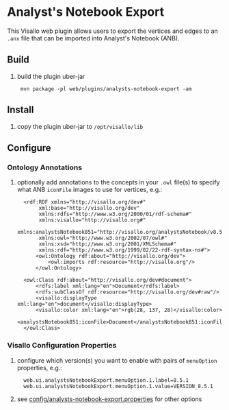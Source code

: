 
# Analyst's Notebook Export

This Visallo web plugin allows users to export the vertices and edges to an `.anx` file that can be imported into
Analyst's Notebook (ANB).

## Build

1. build the plugin uber-jar

        mvn package -pl web/plugins/analysts-notebook-export -am

## Install

1. copy the plugin uber-jar to `/opt/visallo/lib`

## Configure

### Ontology Annotations

1. optionally add annotations to the concepts in your `.owl` file(s) to specify what ANB `iconFile` images to use
for vertices, e.g.:

         <rdf:RDF xmlns="http://visallo.org/dev#"
              xml:base="http://visallo.org/dev"
              xmlns:rdfs="http://www.w3.org/2000/01/rdf-schema#"
              xmlns:visallo="http://visallo.org#"
              xmlns:analystsNotebook851="http://visallo.org/analystsNotebook/v8.5.1#"
              xmlns:owl="http://www.w3.org/2002/07/owl#"
              xmlns:xsd="http://www.w3.org/2001/XMLSchema#"
              xmlns:rdf="http://www.w3.org/1999/02/22-rdf-syntax-ns#">
             <owl:Ontology rdf:about="http://visallo.org/dev">
                 <owl:imports rdf:resource="http://visallo.org"/>
             </owl:Ontology>

         <owl:Class rdf:about="http://visallo.org/dev#document">
             <rdfs:label xml:lang="en">Document</rdfs:label>
             <rdfs:subClassOf rdf:resource="http://visallo.org/dev#raw"/>
             <visallo:displayType xml:lang="en">document</visallo:displayType>
             <visallo:color xml:lang="en">rgb(28, 137, 28)</visallo:color>
             <analystsNotebook851:iconFile>Document</analystsNotebook851:iconFile>
         </owl:Class>

### Visallo Configuration Properties

1. configure which version(s) you want to enable with pairs of `menuOption` properties, e.g.:

         web.ui.analystsNotebookExport.menuOption.1.label=8.5.1
         web.ui.analystsNotebookExport.menuOption.1.value=VERSION_8.5.1

1. see [config/analysts-notebook-export.properties](config/analysts-notebook-export.properties) for other options

